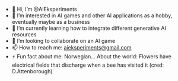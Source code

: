 - 👋 Hi, I’m @AIEksperiments
- 👀 I’m interested in AI games and other AI applications as a hobby, eventually maybe as a business
- 🌱 I’m currently learning how to integrate different generative AI resources
- 💞️ I’m looking to collaborate on an AI game
- 📫 How to reach me: aieksperiments@gmail.com
- ⚡ Fun fact about me: Norwegian... About the world: Flowers have electrical fields that discharge when a bee has visited it (cred: D.Attenborough)

<!---
AIEksperiments/AIEksperiments is a ✨ special ✨ repository because its `README.md` (this file) appears on your GitHub profile.
You can click the Preview link to take a look at your changes.
--->
